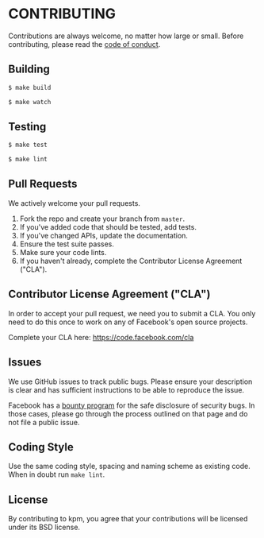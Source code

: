 # CONTRIBUTING

Contributions are always welcome, no matter how large or small. Before
contributing, please read the [code of conduct](CODE_OF_CONDUCT.md).

## Building

```sh
$ make build
```

```sh
$ make watch
```

## Testing

```sh
$ make test
```

```sh
$ make lint
```

## Pull Requests

We actively welcome your pull requests.

1. Fork the repo and create your branch from `master`.
2. If you've added code that should be tested, add tests.
3. If you've changed APIs, update the documentation.
4. Ensure the test suite passes.
5. Make sure your code lints.
6. If you haven't already, complete the Contributor License Agreement ("CLA").

## Contributor License Agreement ("CLA")

In order to accept your pull request, we need you to submit a CLA. You only need
to do this once to work on any of Facebook's open source projects.

Complete your CLA here: <https://code.facebook.com/cla>

## Issues

We use GitHub issues to track public bugs. Please ensure your description is
clear and has sufficient instructions to be able to reproduce the issue.

Facebook has a [bounty program](https://www.facebook.com/whitehat/) for the safe
disclosure of security bugs. In those cases, please go through the process
outlined on that page and do not file a public issue.

## Coding Style

Use the same coding style, spacing and naming scheme as existing code. When in doubt run
`make lint`.

## License

By contributing to kpm, you agree that your contributions will be licensed
under its BSD license.
